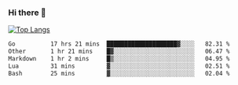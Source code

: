 ### Hi there 👋

<!--
**3Xpl0it3r/3Xpl0it3r** is a ✨ _special_ ✨ repository because its `README.md` (this file) appears on your GitHub profile.

Here are some ideas to get you started:

- 🔭 I’m currently working on ...
- 🌱 I’m currently learning ...
- 👯 I’m looking to collaborate on ...
- 🤔 I’m looking for help with ...
- 💬 Ask me about ...
- 📫 How to reach me: ...
- 😄 Pronouns: ...
- ⚡ Fun fact: ...
-->


[![Top Langs](https://github-readme-stats.vercel.app/api/top-langs/?username=3Xpl0it3r&layout=compact)](https://github.com/3Xpl0it3r/3Xpl0it3r)

<!--START_SECTION:waka-->

```txt
Go          17 hrs 21 mins  ████████████████████▓░░░░   82.31 %
Other       1 hr 21 mins    █▓░░░░░░░░░░░░░░░░░░░░░░░   06.47 %
Markdown    1 hr 2 mins     █▒░░░░░░░░░░░░░░░░░░░░░░░   04.95 %
Lua         31 mins         ▓░░░░░░░░░░░░░░░░░░░░░░░░   02.51 %
Bash        25 mins         ▓░░░░░░░░░░░░░░░░░░░░░░░░   02.04 %
```

<!--END_SECTION:waka-->
